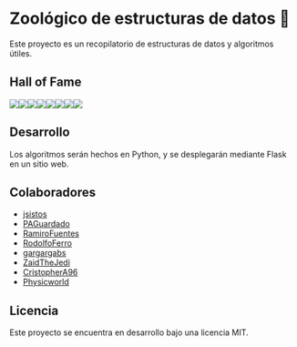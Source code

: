 # Zoológico de estructuras de datos 🚀

Este proyecto es un recopilatorio de estructuras de datos y algoritmos útiles.

## Hall of Fame
[![](https://sourcerer.io/fame/RamiroFuentes/futurelabmx/dszoo/images/0)](https://sourcerer.io/fame/RamiroFuentes/futurelabmx/dszoo/links/0)[![](https://sourcerer.io/fame/RamiroFuentes/futurelabmx/dszoo/images/1)](https://sourcerer.io/fame/RamiroFuentes/futurelabmx/dszoo/links/1)[![](https://sourcerer.io/fame/RamiroFuentes/futurelabmx/dszoo/images/2)](https://sourcerer.io/fame/RamiroFuentes/futurelabmx/dszoo/links/2)[![](https://sourcerer.io/fame/RamiroFuentes/futurelabmx/dszoo/images/3)](https://sourcerer.io/fame/RamiroFuentes/futurelabmx/dszoo/links/3)[![](https://sourcerer.io/fame/RamiroFuentes/futurelabmx/dszoo/images/4)](https://sourcerer.io/fame/RamiroFuentes/futurelabmx/dszoo/links/4)[![](https://sourcerer.io/fame/RamiroFuentes/futurelabmx/dszoo/images/5)](https://sourcerer.io/fame/RamiroFuentes/futurelabmx/dszoo/links/5)[![](https://sourcerer.io/fame/RamiroFuentes/futurelabmx/dszoo/images/6)](https://sourcerer.io/fame/RamiroFuentes/futurelabmx/dszoo/links/6)[![](https://sourcerer.io/fame/RamiroFuentes/futurelabmx/dszoo/images/7)](https://sourcerer.io/fame/RamiroFuentes/futurelabmx/dszoo/links/7)

## Desarrollo

Los algoritmos serán hechos en Python, y se desplegarán mediante Flask en un sitio web.

## Colaboradores

- [jsistos](https://github.com/jsistos)
- [PAGuardado](https://github.com/PAGuardado)
- [RamiroFuentes](https://github.com/RamiroFuentes)
- [RodolfoFerro](https://github.com/RodolfoFerro)
- [gargargabs](https://github.com/gargargabs)
- [ZaidTheJedi](https://github.com/ZaidTheJedi)
- [CristopherA96](https://github.com/CristopherA96)
- [Physicworld](https://github.com/Physicworld)

## Licencia

Este proyecto se encuentra en desarrollo bajo una licencia MIT.
